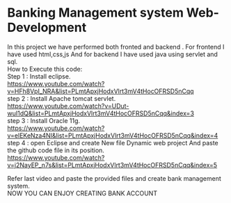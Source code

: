 # Banking Management system Web-Development
In this project we have performed both fronted and backend . For frontend I have used html,css,js And for backend I have used java using servlet and sql.<br>
How to Execute this code:<br>
Step 1 : Install eclipse.<br>
         https://www.youtube.com/watch?v=HFh8VpI_NRA&list=PLmtApxjHodxVlrt3mV4tHocOFRSD5nCqq<br>
step 2 : Install Apache tomcat servlet.<br>
         https://www.youtube.com/watch?v=UDut-wuI1dQ&list=PLmtApxjHodxVlrt3mV4tHocOFRSD5nCqq&index=3<br>
step 3 : Install Oracle 11g.<br>
         https://www.youtube.com/watch?v=elEKeNza4NI&list=PLmtApxjHodxVlrt3mV4tHocOFRSD5nCqq&index=4<br>
step 4 : open Eclipse and create New file Dynamic web project And paste the github code file in its position.<br>
         https://www.youtube.com/watch?v=j2NayEP_n7s&list=PLmtApxjHodxVlrt3mV4tHocOFRSD5nCqq&index=5<br>




Refer last video and paste the provided files and create bank management system.<br>
NOW  YOU CAN ENJOY CREATING BANK ACCOUNT
